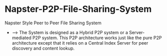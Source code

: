 # Napster-P2P-File-Sharing-System
Napster Style Peer to Peer File Sharing System

- -->  The System is designed as a Hybrid P2P system or a Server-mediated P2P system. This P2P architecture works just like the pure P2P architecture except that it relies on a Central Index Server for peer discovery and content lookup.
